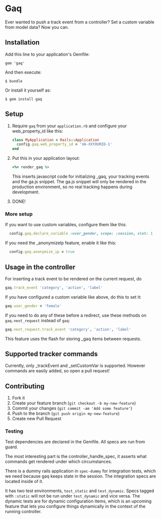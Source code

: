 # Gaq

Ever wanted to push a track event from a controller? Set a custom variable from model data? Now you can.

## Installation

Add this line to your application's Gemfile:

    gem 'gaq'

And then execute:

    $ bundle

Or install it yourself as:

    $ gem install gaq

## Setup

1. Require `gaq` from your `application.rb` and configure your web_property_id like this:

    ```ruby
    class MyApplication < Rails::Application
      config.gaq.web_property_id = 'UA-XXYOURID-1'
    end
	```

2. Put this in your application layout:

    ```ruby
    <%= render_gaq %>
    ```

    This inserts javascript code for initializing _gaq, your tracking events and the ga.js snippet.
    The ga.js snippet will only be rendered in the production environment, so no real tracking happens
    during development.

3. DONE!

### More setup

If you want to use custom variables, configure them like this:

```ruby
  config.gaq.declare_variable :user_gender, scope: :session, slot: 1
```

If you need the _anonymizeIp feature, enable it like this:

```ruby
  config.gaq.anonymize_ip = true
```

## Usage in the controller

For inserting a track event to be rendered on the current request, do

```ruby
gaq.track_event 'category', 'action', 'label'
```

If you have configured a custom variable like above, do this to set it:

```ruby
gaq.user_gender = 'female'
```

If you need to do any of these before a redirect, use these methods on `gaq.next_request`
instead of `gaq`:

```ruby
gaq.next_request.track_event 'category', 'action', 'label'
```

This feature uses the flash for storing _gaq items between requests.

## Supported tracker commands

Currently, only _trackEvent and _setCustomVar is supported. However commands are easily added, so open a pull request!

## Contributing

1. Fork it
2. Create your feature branch (`git checkout -b my-new-feature`)
3. Commit your changes (`git commit -am 'Add some feature'`)
4. Push to the branch (`git push origin my-new-feature`)
5. Create new Pull Request

### Testing

Test dependencies are declared in the Gemfile.
All specs are run from guard.

The most interesting part is the controller_handle_spec, it asserts what commands get rendered under which circumstances.

There is a dummy rails application
in `spec-dummy` for integration tests, which we need because gaq keeps state in
the session. The integration specs are located inside of it.

It has two test environments, `test_static` and `test_dynamic`. Specs tagged with
`:static` will not be run under `test_dynamic` and vice versa. The dynamic tests are for dynamic configuration items, which is an upcoming feature that lets you configure things dynamically in the context of the running controller.